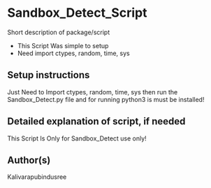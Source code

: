 # Sandbox_Detect_Script

Short description of package/script

- This Script Was simple to setup
- Need import ctypes, random, time, sys

## Setup instructions

Just Need to Import ctypes, random, time, sys then run the Sandbox_Detect.py file and for running python3 is must be installed!

## Detailed explanation of script, if needed

This Script Is Only for Sandbox_Detect use only!

## Author(s)

Kalivarapubindusree
